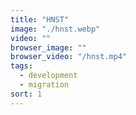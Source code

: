 ```yaml
---
title: "HNST"
image: "./hnst.webp"
video: ""
browser_image: ""
browser_video: "/hnst.mp4"
tags:
  - development
  - migration
sort: 1
---
```

